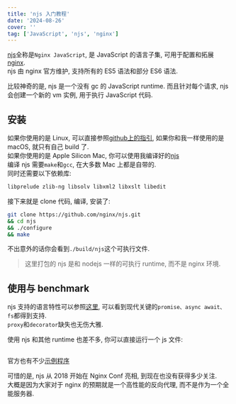 ```yaml
---
title: 'njs 入门教程'
date: '2024-08-26'
cover: ''
tag: ['JavaScript', 'njs', 'nginx']
---
```


[njs](https://github.com/nginx/njs)全称是`Nginx JavaScript`, 是 JavaScript 的语言子集, 可用于配置和拓展[nginx](https://nginx.org/).  
njs 由 nginx 官方维护, 支持所有的 ES5 语法和部分 ES6 语法.  

比较神奇的是, njs 是一个没有 gc 的 JavaScript runtime. 而且针对每个请求, njs 会创建一个新的 vm 实例, 用于执行 JavaScript 代码.  

## 安装
如果你使用的是 Linux, 可以直接参照[github上的指引](https://github.com/nginx/njs?tab=readme-ov-file#downloading-and-installing), 如果你和我一样使用的是 macOS, 就只有自己 build 了.  
如果你使用的是 Apple Silicon Mac, 你可以使用我编译好的[njs](https://github.com/Ray-D-Song/njs/releases/download/build/njs-macos-aarch64)  
编译 njs 需要`make`和`gcc`, 在大多数 Mac 上都是自带的.  
同时还需要以下依赖库:
```txt
libprelude zlib-ng libsolv libxml2 libxslt libedit
```

接下来就是 clone 代码, 编译, 安装了:
```bash
git clone https://github.com/nginx/njs.git
&& cd njs
&& ./configure
&& make
```

不出意外的话你会看到`./build/njs`这个可执行文件.  

> 这里打包的 njs 是和 nodejs 一样的可执行 runtime, 而不是 nginx 环境.

## 使用与 benchmark
njs 支持的语言特性可以参照[这里](https://nginx.org/en/docs/njs/compatibility.html), 可以看到现代关键的`promise、async await、fs`都得到支持.  
`proxy`和`decorator`缺失也无伤大雅.  

使用 njs 和其他 runtime 也差不多, 你可以直接运行一个 js 文件:
```javascript
```

官方也有不少[示例程序](https://github.com/nginx/njs-examples)

可惜的是, njs 从 2018 开始在 Nginx Conf 亮相, 到现在也没有获得多少关注.  
大概是因为大家对于 nginx 的预期就是一个高性能的反向代理, 而不是作为一个全能服务器.  